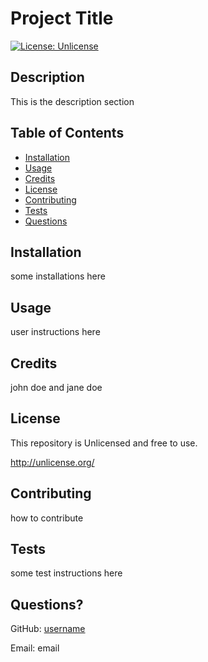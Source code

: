 
# Project Title
[![License: Unlicense](https://img.shields.io/badge/license-Unlicense-blue.svg)](http://unlicense.org/)
## Description
This is the description section
## Table of Contents
* [Installation](#installation)
* [Usage](#usage)
* [Credits](#credits)
* [License](#license)
* [Contributing](#contributing)
* [Tests](#tests)
* [Questions](#questions)
## Installation
some installations here
## Usage 
user instructions here
## Credits
john doe and jane doe
## License
This repository is Unlicensed and free to use.

http://unlicense.org/
## Contributing
how to contribute
## Tests
some test instructions here
## Questions?
GitHub: [username](https://github.com/username)

Email: email  
